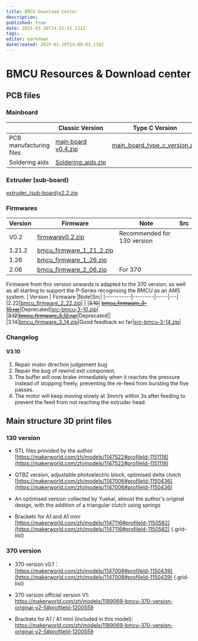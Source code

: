 ```yaml
---
title: BMCU Download Center
description: 
published: true
date: 2025-03-30T14:52:41.131Z
tags: 
editor: markdown
dateCreated: 2025-01-28T14:08:05.158Z
---
```


# BMCU Resources & Download center


## PCB files

### Mainboard
|    | **Classic Version**      | **Type C Version**    |
|-----------|---------|---------------------|
| PCB manufacturing files| [main board v0.4.zip](/assets/files/download_center/main_board_v0.4.zip) | [main_board_type_c_version.zip](/assets/files/download_center/main_board_type_c_version.zip)   
|Soldering aids |[Soldering_aids.zip](/assets/files/download_center/3._welding_aids.zip) | |

### Extruder (sub-board)
[extruder_(sub-board)v2.2.zip](/assets/files/download_center/extruder_(sub-board)v2.2.zip)

### Firmwares
| Version   | Firmware      |Note|Src|
|-----------|---------|-----|---|
|V0.2|[firmwarev0.2.zip](/assets/files/download_center/firmware_and_source_code/bmcu_firmware_v0.2.zip)  | Recommended for 130 version|
|1.21.2|[bmcu_firmware_1_21_2.zip](/assets/files/download_center/firmware_and_source_code/bmcu_firmware_1_21_2.zip)||
|1.26|[bmcu_firmware_1_26.zip](/assets/files/download_center/firmware_and_source_code/bmcu_firmware_1_26.zip)||
|2.06|[bmcu_firmware_2_06.zip](/assets/files/download_center/firmware_and_source_code/bmcu_firmware_2_06.zip)|For 370|
Firmware from this version onwards is adapted to the 370 version, as well as all starting to support the P-Series recognising the BMCU as an AMS system. 
| Version   | Firmware      |Note|Src|
|-----------|---------|-----|---|
|2.22|[bmcu_firmware_2_22.zip](/assets/files/download_center/firmware_and_source_code/bmcu_firmware_2_22.zip)| |
|~~3.10~~| [~~bmcu_firmware_3-10.rar~~](/assets/files/download_center/firmware_and_source_code/bmcu_firmware_3-10.rar)|Deprecated|[src-bmcu-3-10.zip](/assets/files/download_center/firmware_and_source_code/src-bmcu-3-10.zip)|
|~~3.12~~|[~~bmcu_firmware_3_12.rar~~](/assets/files/download_center/firmware_and_source_code/bmcu_firmware_3_12.rar)|Deprecated||
|3.14|[bmcu_firmware_3_14.zip](/assets/files/download_center/firmware_and_source_code/bmcu_firmware_3_14.zip)|Good feedback so far|[src-bmcu-3-14.zip](/assets/files/download_center/firmware_and_source_code/src-bmcu-3-14.zip)|

### Changelog
#### V3.10
1. Repair motor direction judgement bug
1. Repair the bug of rewind exit component.
1. The buffer will now brake immediately when it reaches the pressure instead of stopping freely, preventing the re-feed from bursting the five passes.
1. The motor will keep moving slowly at 3mm/s within 3s after feeding to prevent the feed from not reaching the extruder head.


## Main structure 3D print files

### 130 version
- STL files provided by the author 
[https://makerworld.com/zh/models/1147522#profileId-1151118](https://makerworld.com/zh/models/1147522#profileId-1151118)


- QTBZ version, adjustable photoelectric block, optimised delta clutch
[https://makerworld.com/zh/models/1147006#profileId-1150436](https://makerworld.com/zh/models/1147006#profileId-1150436)

- An optimised version collected by Yuekai, almost the author's original design, with the addition of a triangular clutch using springs

- Brackets for A1 and A1 mini
[https://makerworld.com/zh/models/1147116#profileId-1150582](https://makerworld.com/zh/models/1147116#profileId-1150582)
{.grid-list}


### 370 version

- 370 version v0.1：
[https://makerworld.com/zh/models/1147008#profileId-1150439](https://makerworld.com/zh/models/1147008#profileId-1150439)
{.grid-list}

- 370 version official version V1:
https://makerworld.com/zh/models/1189069-bmcu-370-version-original-v2-5#profileId-1200559

- Brackets for A1 / A1 mini (included in this model):
https://makerworld.com/zh/models/1189069-bmcu-370-version-original-v2-5#profileId-1200559

### 




